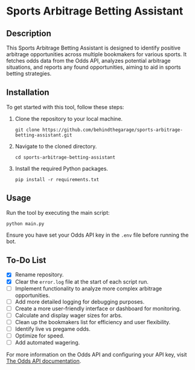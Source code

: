 
# Sports Arbitrage Betting Assistant

## Description
This Sports Arbitrage Betting Assistant is designed to identify positive arbitrage opportunities across multiple bookmakers for various sports. It fetches odds data from the Odds API, analyzes potential arbitrage situations, and reports any found opportunities, aiming to aid in sports betting strategies.

## Installation

To get started with this tool, follow these steps:

1. Clone the repository to your local machine.
   ```
   git clone https://github.com/behindthegarage/sports-arbitrage-betting-assistant.git
   ```
2. Navigate to the cloned directory.
   ```
   cd sports-arbitrage-betting-assistant
   ```
3. Install the required Python packages.
   ```
   pip install -r requirements.txt
   ```

## Usage

Run the tool by executing the main script:
```
python main.py
```

Ensure you have set your Odds API key in the `.env` file before running the bot.

## To-Do List
- [x] Rename repository.
- [x] Clear the `error.log` file at the start of each script run.
- [ ] Implement functionality to analyze more complex arbitrage opportunities.
- [ ] Add more detailed logging for debugging purposes.
- [ ] Create a more user-friendly interface or dashboard for monitoring.
- [ ] Calculate and display wager sizes for arbs.
- [ ] Clean up the bookmakers list for efficiency and user flexibility.
- [ ] Identify live vs pregame odds.
- [ ] Optimize for speed.
- [ ] Add automated wagering.

For more information on the Odds API and configuring your API key, visit [The Odds API documentation](https://the-odds-api.com/).
